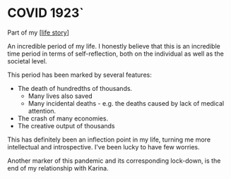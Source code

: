 

# COVID 1923`

Part of my [[life story]]

An incredible period of my life. I honestly believe that this is an incredible time period in terms of self-reflection, both on the individual as well as the societal level.

This period has been marked by several features:

- The death of hundredths of thousands.
  - Many lives also saved
  - Many incidental deaths - e.g. the deaths caused by lack of medical attention.
- The crash of many economies.
- The creative output of thousands

This has definitely been an inflection point in my life, turning me more intellectual and introspective. I've been lucky to have few worries.

Another marker of this pandemic and its corresponding lock-down, is the end of my relationship with Karina.

[//begin]: # "Autogenerated link references for markdown compatibility"
[life story]: life-story "Life Story"
[//end]: # "Autogenerated link references"
